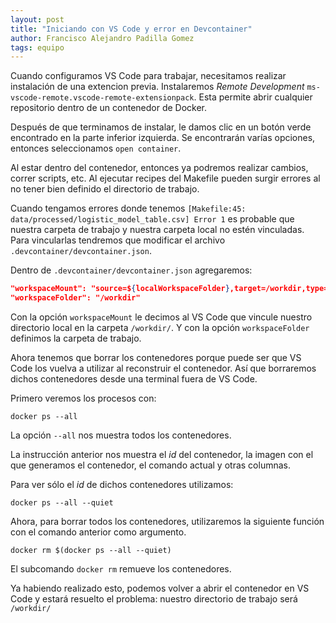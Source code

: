 ```yaml
---
layout: post
title: "Iniciando con VS Code y error en Devcontainer"
author: Francisco Alejandro Padilla Gomez
tags: equipo
---
```


Cuando configuramos VS Code para trabajar, necesitamos realizar instalación de una extencion previa.
Instalaremos _Remote Development_ `ms-vscode-remote.vscode-remote-extensionpack`. Esta permite abrir
cualquier repositorio dentro de un contenedor de Docker.

Después de que terminamos de instalar, le damos clic en un botón verde encontrado en la parte
inferior izquierda. Se encontrarán varías opciones, entonces seleccionamos `open container`.

Al estar dentro del contenedor, entonces ya podremos realizar cambios, correr scripts, etc. Al
ejecutar recipes del Makefile pueden surgir errores al no tener bien definido el directorio de
trabajo. 

Cuando tengamos errores donde tenemos `[Makefile:45: data/processed/logistic_model_table.csv] Error
1` es probable que nuestra carpeta de trabajo y nuestra carpeta local no estén vinculadas. Para
vincularlas tendremos que modificar el archivo `.devcontainer/devcontainer.json`.

Dentro de `.devcontainer/devcontainer.json` agregaremos:

```json
"workspaceMount": "source=${localWorkspaceFolder},target=/workdir,type=bind",
"workspaceFolder": "/workdir"
```

Con la opción `workspaceMount` le decimos al VS Code que vincule nuestro directorio local en la
carpeta `/workdir/`. Y con la opción `workspaceFolder` definimos la carpeta de trabajo.

Ahora tenemos que borrar los contenedores porque puede ser que VS Code los vuelva a utilizar al
reconstruir el contenedor. Así que borraremos dichos contenedores desde una terminal fuera de VS
Code.

Primero veremos los procesos con:

```shell
docker ps --all
```

La opción `--all` nos muestra todos los contenedores.

La instrucción anterior nos muestra el _id_ del contenedor, la imagen con el que generamos el
contenedor, el comando actual y otras columnas.

Para ver sólo el _id_ de dichos contenedores utilizamos:

```shell
docker ps --all --quiet
```

Ahora, para borrar todos los contenedores, utilizaremos la siguiente función con el comando anterior
como argumento.

```shell
docker rm $(docker ps --all --quiet)
```

El subcomando `docker rm` remueve los contenedores.

Ya habiendo realizado esto, podemos volver a abrir el contenedor en VS Code y estará resuelto el
problema: nuestro directorio de trabajo será `/workdir/`

